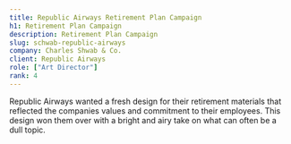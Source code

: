 ```yaml
---
title: Republic Airways Retirement Plan Campaign
h1: Retirement Plan Campaign
description: Retirement Plan Campaign
slug: schwab-republic-airways
company: Charles Shwab & Co.
client: Republic Airways
role: ["Art Director"]
rank: 4
---
```


Republic Airways wanted a fresh design for their retirement materials that reflected the companies values and commitment to their employees. This design won them over with a bright and airy take on what can often be a dull topic.​​​​​​​